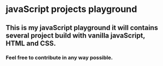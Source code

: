 # javaScript projects playground
## This is my javaScript playground it will contains several project build with vanilla javaScript, HTML and CSS.

### Feel free to contribute in any way possible.
